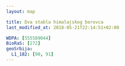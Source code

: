 ```yaml
---
layout: map

title: Dva stabla himalajskog borovca
last_modified_at: 2018-05-21T22:14:51+02:00

WDPA: [555589044]
BioRaS: [272]
geoSrbija:
  L1_182: [90, 91]
---
```

